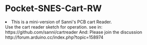 # Pocket-SNES-Cart-RW

<li>This is a mini-version of Sanni's PCB cart Reader.</li>
Use the cart reader sketch for operation.
see in:
https://github.com/sanni/cartreader
And:
Please join the discussion http://forum.arduino.cc/index.php?topic=158974
